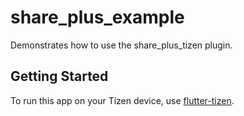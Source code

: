 # share_plus_example

Demonstrates how to use the share_plus_tizen plugin.

## Getting Started

To run this app on your Tizen device, use [flutter-tizen](https://github.com/flutter-tizen/flutter-tizen).
